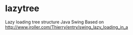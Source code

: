 # lazytree
Lazy loading tree structure Java Swing 
Based on http://www.jroller.com/Thierry/entry/swing_lazy_loading_in_a

